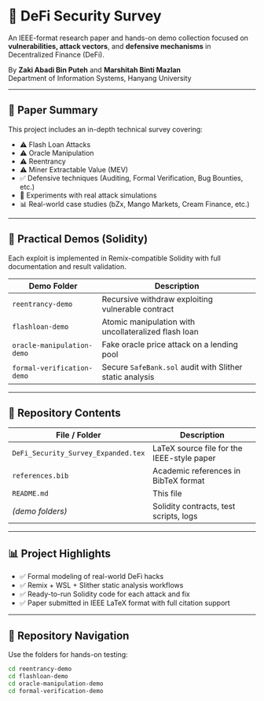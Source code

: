 # 🔐 DeFi Security Survey 

An IEEE-format research paper and hands-on demo collection focused on **vulnerabilities, attack vectors**, and **defensive mechanisms** in Decentralized Finance (DeFi).

By **Zaki Abadi Bin Puteh** and **Marshitah Binti Mazlan**  
Department of Information Systems, Hanyang University

---

## 📄 Paper Summary

This project includes an in-depth technical survey covering:

- ⚠️ Flash Loan Attacks
- ⚠️ Oracle Manipulation
- ⚠️ Reentrancy
- ⚠️ Miner Extractable Value (MEV)
- ✅ Defensive techniques (Auditing, Formal Verification, Bug Bounties, etc.)
- 🧪 Experiments with real attack simulations
- 📊 Real-world case studies (bZx, Mango Markets, Cream Finance, etc.)

---

## 🧪 Practical Demos (Solidity)

Each exploit is implemented in Remix-compatible Solidity with full documentation and result validation.

| Demo Folder               | Description                                             |
|---------------------------|---------------------------------------------------------|
| `reentrancy-demo`         | Recursive withdraw exploiting vulnerable contract       |
| `flashloan-demo`          | Atomic manipulation with uncollateralized flash loan    |
| `oracle-manipulation-demo`| Fake oracle price attack on a lending pool              |
| `formal-verification-demo`| Secure `SafeBank.sol` audit with Slither static analysis|

---

## 📁 Repository Contents

| File / Folder                    | Description                                       |
|----------------------------------|---------------------------------------------------|
| `DeFi_Security_Survey_Expanded.tex` | LaTeX source file for the IEEE-style paper        |
| `references.bib`                | Academic references in BibTeX format              |
| `README.md`                     | This file                                         |
| *(demo folders)*                | Solidity contracts, test scripts, logs            |

---

## 📊 Project Highlights

- ✅ Formal modeling of real-world DeFi hacks
- ✅ Remix + WSL + Slither static analysis workflows
- ✅ Ready-to-run Solidity code for each attack and fix
- ✅ Paper submitted in IEEE LaTeX format with full citation support

---

## 🔗 Repository Navigation

Use the folders for hands-on testing:

```bash
cd reentrancy-demo
cd flashloan-demo
cd oracle-manipulation-demo
cd formal-verification-demo

